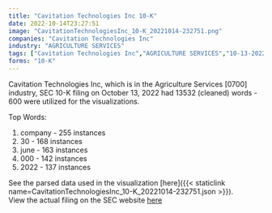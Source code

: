 ```yaml
---
title: "Cavitation Technologies Inc 10-K"
date: 2022-10-14T23:27:51
image: "CavitationTechnologiesInc_10-K_20221014-232751.png"
companies: "Cavitation Technologies Inc"
industry: "AGRICULTURE SERVICES"
tags: ["Cavitation Technologies Inc","AGRICULTURE SERVICES","10-13-2022","10-K"]
forms: "10-K"
---
```

Cavitation Technologies Inc, which is in the Agriculture Services [0700] industry, SEC 10-K filing on October 13, 2022 had 13532 (cleaned) words - 600 were utilized for the visualizations.

Top Words:
1. company - 255 instances
2. 30 - 168 instances
3. june - 163 instances
4. 000 - 142 instances
5. 2022 - 137 instances


See the parsed data used in the visualization [here]({{< staticlink name=CavitationTechnologiesInc_10-K_20221014-232751.json >}}).  
View the actual filing on the SEC website [here](https://www.sec.gov/Archives/edgar/data/1376793/0001683168-22-006887.txt)